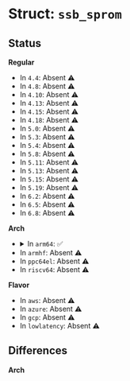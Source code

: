 # Struct: <code>ssb_sprom</code>

## Status
<b>Regular</b>
<ul>
<li>
In <code>4.4</code>: Absent ⚠️
</li>
<li>
In <code>4.8</code>: Absent ⚠️
</li>
<li>
In <code>4.10</code>: Absent ⚠️
</li>
<li>
In <code>4.13</code>: Absent ⚠️
</li>
<li>
In <code>4.15</code>: Absent ⚠️
</li>
<li>
In <code>4.18</code>: Absent ⚠️
</li>
<li>
In <code>5.0</code>: Absent ⚠️
</li>
<li>
In <code>5.3</code>: Absent ⚠️
</li>
<li>
In <code>5.4</code>: Absent ⚠️
</li>
<li>
In <code>5.8</code>: Absent ⚠️
</li>
<li>
In <code>5.11</code>: Absent ⚠️
</li>
<li>
In <code>5.13</code>: Absent ⚠️
</li>
<li>
In <code>5.15</code>: Absent ⚠️
</li>
<li>
In <code>5.19</code>: Absent ⚠️
</li>
<li>
In <code>6.2</code>: Absent ⚠️
</li>
<li>
In <code>6.5</code>: Absent ⚠️
</li>
<li>
In <code>6.8</code>: Absent ⚠️
</li>
</ul>
<b>Arch</b>
<ul>
<li>
<details>
<summary>In <code>arm64</code>: ✅</summary>

```c
struct ssb_sprom {
    u8 revision;
    u8 il0mac[6];
    u8 et0mac[6];
    u8 et1mac[6];
    u8 et2mac[6];
    u8 et0phyaddr;
    u8 et1phyaddr;
    u8 et2phyaddr;
    u8 et0mdcport;
    u8 et1mdcport;
    u8 et2mdcport;
    u16 dev_id;
    u16 board_rev;
    u16 board_num;
    u16 board_type;
    u8 country_code;
    char alpha2[2];
    u8 leddc_on_time;
    u8 leddc_off_time;
    u8 ant_available_a;
    u8 ant_available_bg;
    u16 pa0b0;
    u16 pa0b1;
    u16 pa0b2;
    u16 pa1b0;
    u16 pa1b1;
    u16 pa1b2;
    u16 pa1lob0;
    u16 pa1lob1;
    u16 pa1lob2;
    u16 pa1hib0;
    u16 pa1hib1;
    u16 pa1hib2;
    u8 gpio0;
    u8 gpio1;
    u8 gpio2;
    u8 gpio3;
    u8 maxpwr_bg;
    u8 maxpwr_al;
    u8 maxpwr_a;
    u8 maxpwr_ah;
    u8 itssi_a;
    u8 itssi_bg;
    u8 tri2g;
    u8 tri5gl;
    u8 tri5g;
    u8 tri5gh;
    u8 txpid2g[4];
    u8 txpid5gl[4];
    u8 txpid5g[4];
    u8 txpid5gh[4];
    s8 rxpo2g;
    s8 rxpo5g;
    u8 rssisav2g;
    u8 rssismc2g;
    u8 rssismf2g;
    u8 bxa2g;
    u8 rssisav5g;
    u8 rssismc5g;
    u8 rssismf5g;
    u8 bxa5g;
    u16 cck2gpo;
    u32 ofdm2gpo;
    u32 ofdm5glpo;
    u32 ofdm5gpo;
    u32 ofdm5ghpo;
    u32 boardflags;
    u32 boardflags2;
    u32 boardflags3;
    u16 boardflags_lo;
    u16 boardflags_hi;
    u16 boardflags2_lo;
    u16 boardflags2_hi;
    struct ssb_sprom_core_pwr_info core_pwr_info[4];
    struct (anon) antenna_gain;
    struct (anon) fem;
    u16 mcs2gpo[8];
    u16 mcs5gpo[8];
    u16 mcs5glpo[8];
    u16 mcs5ghpo[8];
    u8 opo;
    u8 rxgainerr2ga[3];
    u8 rxgainerr5gla[3];
    u8 rxgainerr5gma[3];
    u8 rxgainerr5gha[3];
    u8 rxgainerr5gua[3];
    u8 noiselvl2ga[3];
    u8 noiselvl5gla[3];
    u8 noiselvl5gma[3];
    u8 noiselvl5gha[3];
    u8 noiselvl5gua[3];
    u8 regrev;
    u8 txchain;
    u8 rxchain;
    u8 antswitch;
    u16 cddpo;
    u16 stbcpo;
    u16 bw40po;
    u16 bwduppo;
    u8 tempthresh;
    u8 tempoffset;
    u16 rawtempsense;
    u8 measpower;
    u8 tempsense_slope;
    u8 tempcorrx;
    u8 tempsense_option;
    u8 freqoffset_corr;
    u8 iqcal_swp_dis;
    u8 hw_iqcal_en;
    u8 elna2g;
    u8 elna5g;
    u8 phycal_tempdelta;
    u8 temps_period;
    u8 temps_hysteresis;
    u8 measpower1;
    u8 measpower2;
    u8 pcieingress_war;
    u16 cckbw202gpo;
    u16 cckbw20ul2gpo;
    u32 legofdmbw202gpo;
    u32 legofdmbw20ul2gpo;
    u32 legofdmbw205glpo;
    u32 legofdmbw20ul5glpo;
    u32 legofdmbw205gmpo;
    u32 legofdmbw20ul5gmpo;
    u32 legofdmbw205ghpo;
    u32 legofdmbw20ul5ghpo;
    u32 mcsbw202gpo;
    u32 mcsbw20ul2gpo;
    u32 mcsbw402gpo;
    u32 mcsbw205glpo;
    u32 mcsbw20ul5glpo;
    u32 mcsbw405glpo;
    u32 mcsbw205gmpo;
    u32 mcsbw20ul5gmpo;
    u32 mcsbw405gmpo;
    u32 mcsbw205ghpo;
    u32 mcsbw20ul5ghpo;
    u32 mcsbw405ghpo;
    u16 mcs32po;
    u16 legofdm40duppo;
    u8 sar2g;
    u8 sar5g;
};
```
</details>
</li>
<li>
In <code>armhf</code>: Absent ⚠️
</li>
<li>
In <code>ppc64el</code>: Absent ⚠️
</li>
<li>
In <code>riscv64</code>: Absent ⚠️
</li>
</ul>
<b>Flavor</b>
<ul>
<li>
In <code>aws</code>: Absent ⚠️
</li>
<li>
In <code>azure</code>: Absent ⚠️
</li>
<li>
In <code>gcp</code>: Absent ⚠️
</li>
<li>
In <code>lowlatency</code>: Absent ⚠️
</li>
</ul>

## Differences
<b>Arch</b>
<ul>
</ul>

